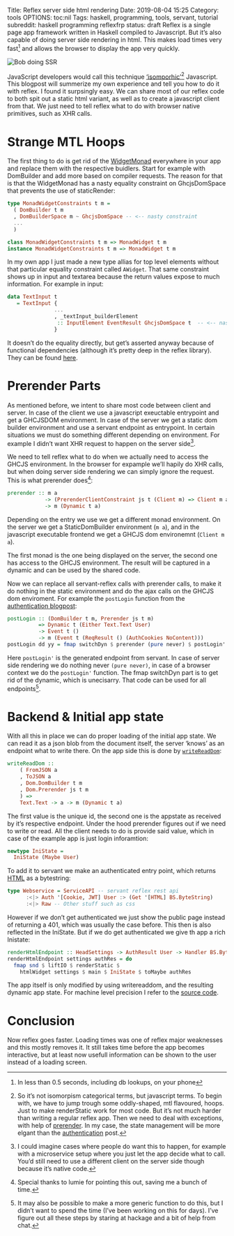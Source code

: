 Title: Reflex server side html rendering
Date: 2019-08-04 15:25
Category: tools
OPTIONS: toc:nil
Tags: haskell, programming, tools, servant, tutorial
subreddit: haskell programming reflexfrp
status: draft
Reflex is a single page app framework written in Haskell compiled to Javascript.
But it’s also capable of doing server side rendering in html.
This makes load times very fast[^brag] and allows the browser to display the app very quickly. 

[^brag]: In less than 0.5 seconds, including db lookups, on your phone

![Bob doing SSR](/images/2019/bob-busy.jpeg)

JavaScript developers would call this technique [‘isomporhic’](https://medium.com/capital-one-tech/why-everyone-is-talking-about-isomorphic-universal-javascript-and-why-it-matters-38c07c87905)[^category]
Javascript.
This blogpost will summerize my own experience and tell you how to do it with reflex.
I found it surpsingly easy.
We can share most of our reflex code to both spit out a static html variant,
as well as to create a javascript client from that.
We just need to tell reflex what to do with browser native primitives,
such as XHR calls.

[^category]:So it’s not isomorpism categorical terms, but javascript terms.
To begin with,
we have to jump trough some oddly-shaped,
mtl flavoured, hoops[^hoops].
Just to make renderStatic work for most code.
But it’s not much harder than writing a regular reflex app.
Then we need to deal with exceptions,
with help of [prerender](https://hackage.haskell.org/package/reflex-dom-core-0.5/docs/Reflex-Dom-Prerender.html#v:prerender).
In my case, the state management will be more elgant than the
[authentication](https://jappieklooster.nl/authentication-in-reflex-servant.html) post.

[^hoops]: I figured out all this stuff on [stream](https://www.youtube.com/channel/UCQxmXSQEYyCeBC6urMWRPVw?view_as=subscriber)

# Strange MTL Hoops
The first thing to do is get rid of the
[WidgetMonad](https://hackage.haskell.org/package/reflex-dom-core-0.5/docs/src/Reflex.Dom.Old.html#MonadWidgetConstraints)
everywhere in your app and replace them with the respective buidlers.
Start for example with DomBuilder and add more based on compiler requests.
The reason for that is that the WidgetMonad has a nasty equality constraint
on GhcjsDomSpace that prevents the use of staticRender:

```haskell
type MonadWidgetConstraints t m =
  ( DomBuilder t m
  , DomBuilderSpace m ~ GhcjsDomSpace -- <-- nasty constraint
  ...
  )

class MonadWidgetConstraints t m => MonadWidget t m
instance MonadWidgetConstraints t m => MonadWidget t m
```

In my own app I just made a new type allias for top level elements without
that particular equality constraint called `AWidget`.
That same constraint shows up in input and textarea because the return
values expose to much information.
For example in input:

```haskell
data TextInput t
   = TextInput { 
               ... 
               , _textInput_builderElement 
                :: InputElement EventResult GhcjsDomSpace t  -- <-- nasty fundep
               }
```

It doesn’t do the equality directly,
but get’s asserted anyway because of functional dependencies
(although it’s pretty deep in the reflex library).
They can be found
[here](https://github.com/jappeace/bulmex/blob/master/bulmex/src/Reflex/Bulmex/Input/Polymorphic.hs#L26).

# Prerender Parts

As mentioned before,
we intent to share most code between client and server.
In case of the client we use a javascript exeuctable entrypoint and get a GHCJSDOM environment.
In case of the server we get a static dom builder environment and use a servant endpoint as entrypoint.
In certain situations we must do something different depending on environment.
For example I didn’t want XHR request to happen on the server side[^side].

[^side]: I could imagine cases where people do want this to happen,
	for example with a microservice setup where you just let the app decide what to call.
	You’d still need to use a different client on the server side though because it’s native code.

We need to tell reflex what to do when we actually need to access the GHCJS environment. In the browser for expample we’ll hapily do XHR calls,
but when doing server side rendering we can simply ignore the request.
This is what prerender does[^prerender]:

```haskell
prerender :: m a
            -> (PrerenderClientConstraint js t (Client m) => Client m a)
            -> m (Dynamic t a) 
```

Depending on the entry we use we get a different monad environment.
On the server we get a StaticDomBuilder environment (`m a`),
and in the javascript executable frontend we get a GHCJS dom environemnt
(`Client m a`).

The first monad is the one being displayed on the server,
the second one has access to the GHCJS environment.
The result will be captured in a dynamic and can be used by the shared code.

Now we can replace all servant-reflex calls with prerender calls,
to make it do nothing in the static environment and do the ajax calls on the GHCJS dom enviroment.
For example the `postLogin` function from the [authentication blogpost](https://jappieklooster.nl/authentication-in-reflex-servant.html):

```haskell
postLogin :: (DomBuilder t m, Prerender js t m)
          => Dynamic t (Either Text.Text User)
          -> Event t ()
          -> m (Event t (ReqResult () (AuthCookies NoContent)))
postLogin dd yy = fmap switchDyn $ prerender (pure never) $ postLogin' dd yy
```

Here `postLogin'` is the generated endpoint from servant.
In case of server side rendering we do nothing never `(pure never)`,
in case of a browser context we do the `postLogin'` function.
The fmap switchDyn part is to get rid of the dynamic, which is unecisarry.
That code can be used for all endpoints[^points].

[^points]: It may also be possible to make a more generic function to do this,
		but I didn’t want to spend the time
		(I’ve been working on this for days).
		I’ve figure out all these steps by staring at hackage and a bit of help from chat.


# Backend & Initial app state

With all this in place we can do proper loading of the initial app state.
We can read it as a json blob from the document itself, the server ‘knows’ as an endpoint what to write there.
On the app side this is done by [`writeReadDom`](https://github.com/jappeace/bulmex/blob/a4b1bf1550d1fbddbdd131c619fd012cb93f2f2d/bulmex/src/Reflex/Bulmex/Load.hs#L27):


```haskell
writeReadDom ::
    ( FromJSON a
    , ToJSON a
    , Dom.DomBuilder t m
    , Dom.Prerender js t m
    ) =>
    Text.Text -> a -> m (Dynamic t a)
```

The first value is the unique id,
the second one is the appstate as received by it’s respective endpoint.
Under the hood prerender figures out if we need to write or read.
All the client needs to do is provide said value,
which in case of the example app is just login inforamtion:

```haskell
newtype IniState =
  IniState (Maybe User)
```

To add it to servant we make an authenticated entry point, which returns
[HTML](http://hackage.haskell.org/package/servant-fiat-content-1.0.0/docs/Servant-HTML-Fiat.html)
as a bytestring:

```haskell
type Webservice = ServiceAPI -- servant reflex rest api
      :<|> Auth '[Cookie, JWT] User :> (Get '[HTML] BS.ByteString)
      :<|> Raw -- Other stuff such as css
```

However if we don’t get authenticated we just show the public page instead of returning a 401,
which was usually the case before.
This then is also reflected in the IniState.
But if we do get authenticated we give th app a rich Inistate:

```haskell
renderHtmlEndpoint :: HeadSettings -> AuthResult User -> Handler BS.ByteString
renderHtmlEndpoint settings authRes = do
  fmap snd $ liftIO $ renderStatic $
    htmlWidget settings $ main $ IniState $ toMaybe authRes
```
The app itself is only modified by using writereaddom,
and the resulting dynamic app state.
For machine level precision I refer to the [source code](https://github.com/jappeace/awesome-project-name).

# Conclusion
Now reflex goes faster.
Loading times was one of reflex major weaknesses and this mostly removes it.
It still takes time before the app becomes interactive,
but at least now usefull information can be shown to the user instead
of a loading screen.


[^prerender]: Special thanks to lumie for pointing this out, saving me a bunch of time.
